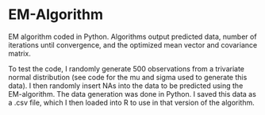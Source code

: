# EM-Algorithm
EM algorithm coded in Python. Algorithms output predicted data, number of iterations until convergence, and the optimized mean vector and covariance matrix.

To test the code, I randomly generate 500 observations from a trivariate normal distribution (see code for the mu and sigma used to generate this data). I then randomly insert NAs into the data to be predicted using the EM-algorithm. The data generation was done in Python. I saved this data as a .csv file, which I then loaded into R to use in that version of the algorithm.
